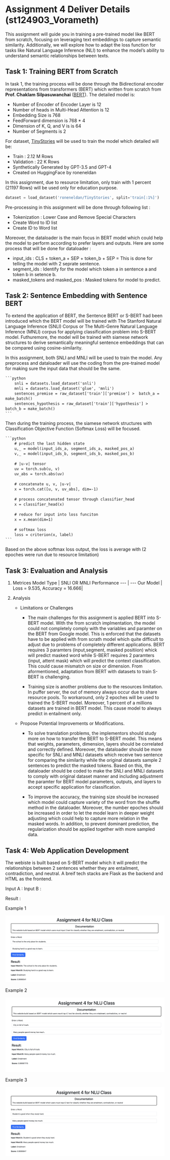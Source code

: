 # Assignment 4 Deliver Details (st124903_Vorameth)

This assignment will guide you in training a pre-trained model like BERT from scratch, focusing on
leveraging text embeddings to capture semantic similarity. Additionally, we will explore how to adapt the
loss function for tasks like Natural Language Inference (NLI) to enhance the model’s ability to understand
semantic relationships between texts.

## Task 1: Training BERT from Scratch

In task 1, the training process will be done through the Bidirectional encoder representations from transformers (BERT) which written from scratch from **Prof. Chaklam Silpasuwanchai** ([BERT](https://github.com/chaklam-silpasuwanchai/Python-fo-Natural-Language-Processing/tree/main/Code/02%20-%20DL/04%20-%20Masked%20Language%20Model)). The detailed model is: 
- Number of Encoder of Encoder Layer is 12
- Number of heads in Multi-Head Attention is 12
- Embedding Size is 768
- FeedForward dimension is 768 * 4 
- Dimension of K, Q, and V is is 64
- Number of Segments is 2


For dataset, [TinyStories](https://huggingface.co/datasets/roneneldan/TinyStories) will be used to train the model which detailed will be:
- Train : 2.12 M Rows
- Validation : 22 K Rows
- Synthetically Generated by GPT-3.5 and GPT-4
- Created on HuggingFace by roneneldan

In this assignment, due to resource limitation, only train with 1 percent (21197 Rows) will be used only for education purpose. 

```python
dataset = load_dataset('roneneldan/TinyStories', split='train[:1%]')
```

Pre-processing in this assignment will be done through following list : 
- Tokenization : Lower Case and Remove Special Characters
- Create Word to ID list
- Create ID to Word list

Moreover, the dataloader is the main focus in BERT model which could help the model to perform according to prefer layers and outputs. Here are some process that will be done for dataloader : 
- input_ids : CLS + token_a + SEP + token_b + SEP = This is done for telling the model with 2 seprate sentence. 
- segment_ids : Identify for the model which token a in sentence a and token b in setence b.
- masked_tokens and masked_pos : Masked tokens for model to predict. 

## Task 2: Sentence Embedding with Sentence BERT

To extend the application of BERT, the Sentence BERT or S-BERT had been introduced which the BERT model will be trained with The Stanford Natural Language Inference (SNLI) Corpus or The Multi-Genre Natural Language Inference (MNLI) corpus for applying classification problem into S-BERT model. Futhuremore, the model will be trained with siamese network structures to derive semantically meaningful sentence embeddings that can be compared using cosine-similarity.

In this assignment, both SNLI and MNLI will be used to train the model. Any preprocess and dataloader will use the coding from the pre-trained model for making sure the input data that should be the same.

    ```python
        snli = datasets.load_dataset('snli')
        mnli = datasets.load_dataset('glue', 'mnli')
        sentences_premise = raw_dataset['train']['premise'] >  batch_a = make_batch()
        sentences_hypothesis = raw_dataset['train']['hypothesis'] >  batch_b = make_batch()
    ```

Then during the training process, the siamese network structures with Classification Objective Function (Softmax Loss) will be focused. 

    ```python
        # predict the last hidden state
        u,_ = model(input_ids_a, segment_ids_a, masked_pos_a)  
        v,_ = model(input_ids_b, segment_ids_b, masked_pos_b)  

        # |u-v| tensor
        uv = torch.sub(u, v)  
        uv_abs = torch.abs(uv) 
        
        # concatenate u, v, |u-v|
        x = torch.cat([u, v, uv_abs], dim=-1) 
        
        # process concatenated tensor through classifier_head
        x = classifier_head(x) 

        # reduce for input into loss funciton
        x = x.mean(dim=1)

        # softmax loss
        loss = criterion(x, label)
    ```

Based on the above softmax loss output, the loss is average with (2 epoches were run due to resource limitation)

## Task 3: Evaluation and Analysis
1. Metrices
    Model Type | SNLI OR MNLI Performance
    --- | --- 
    Our Model | Loss = 9.535, Accuracy =  16.666|


2. Analysis
    - Limitations or Challenges
        - The main challenges for this assignment is applied BERT into S-BERT model. With the from scratch implmentation, the model could not completely comply with the variables and paramter on the BERT from Google model. This is enforced that the datasets have to be applied with from scrath model which quite difficult to adjust due to problems of completely different applications. BERT requires 3 paramters (input,segment, masked positiion) whick will predict masked word while S-BERT requires 2 paramters (input, attent mask) which will predict the context classification. This could cause mismatch on size or dimension. From aformentioned, adaptation from BERT with datasets to train S-BERT is challenging.

        - Training size is another problems due to the resources limitation. In puffer server, the out of memory always occur due to share resource pools. To workaround, only 2 epoches will be used to trained the S-BERT model. Moreover, 1 percent of a millions datasets are trained in BERT model. This cause model to always predict in entailment only.

    - Propose Potential Improvements or Modifications.
        - To solve translation problems, the implementors should study more on how to transfer the BERT to S-BERT model. This means that weights, parameters, dimension, layers should be correlated and correctly defined. Moreover, the dataloader should be more specific for SNLI and MNLI datasets which receive two sentence for comparing the similarity while the original datasets sample 2 sentences to predict the masked tokens. Based on this, the dataloader should be coded to make the SNLI and MNLI datasets to comply with original dataset manner and including adjustment the paramter for BERT model parameters, outputs, and layers to accept specific application for classification.

        - To improve the accuracy, the training size should be increased which model could capture variety of the word from the shuffle method in the dataloader. Moreover, the number epoches should be increased in order to let the model learn in deeper weight adjusting which could help to capture more relation in the masked words. In addition, to prevent dominant prediction, the regularization should be applied together with more sampled data. 



## Task 4: Web Application Development

The webiste is built based on S-BERT model which it will predict the relationships between 2 sentences whether they are entailment, contradiction, and neutral. A breif tech stacks are Flask as the backend and HTML as the frontend.

Input A : <Text A>
Input B : <Text B>

Result : <Classification of Both Text>

Example 1

![website](https://github.com/MrWhiteC/Natural_Language_Understanding_AIT/blob/main/Assignment4/images/website1.png)

Example 2

![website](https://github.com/MrWhiteC/Natural_Language_Understanding_AIT/blob/main/Assignment4/images/website2.png)

Example 3

![website](https://github.com/MrWhiteC/Natural_Language_Understanding_AIT/blob/main/Assignment4/images/website3.png)

    